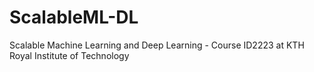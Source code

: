 # ScalableML-DL
Scalable Machine Learning and Deep Learning - Course ID2223 at KTH Royal Institute of Technology
